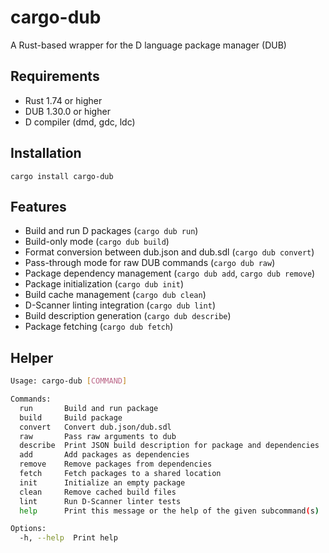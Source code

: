 # cargo-dub

A Rust-based wrapper for the D language package manager (DUB)

## Requirements
- Rust 1.74 or higher
- DUB 1.30.0 or higher
- D compiler (dmd, gdc, ldc)

## Installation

```console
cargo install cargo-dub
```

## Features

- Build and run D packages (`cargo dub run`)
- Build-only mode (`cargo dub build`) 
- Format conversion between dub.json and dub.sdl (`cargo dub convert`)
- Pass-through mode for raw DUB commands (`cargo dub raw`)
- Package dependency management (`cargo dub add`, `cargo dub remove`)
- Package initialization (`cargo dub init`)
- Build cache management (`cargo dub clean`)
- D-Scanner linting integration (`cargo dub lint`)
- Build description generation (`cargo dub describe`)
- Package fetching (`cargo dub fetch`)

## Helper

```bash
Usage: cargo-dub [COMMAND]

Commands:
  run       Build and run package
  build     Build package
  convert   Convert dub.json/dub.sdl
  raw       Pass raw arguments to dub
  describe  Print JSON build description for package and dependencies
  add       Add packages as dependencies
  remove    Remove packages from dependencies
  fetch     Fetch packages to a shared location
  init      Initialize an empty package
  clean     Remove cached build files
  lint      Run D-Scanner linter tests
  help      Print this message or the help of the given subcommand(s)

Options:
  -h, --help  Print help
```
